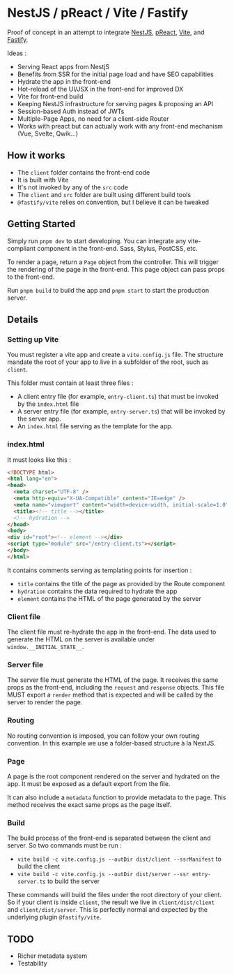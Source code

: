 # NestJS / pReact / Vite / Fastify

Proof of concept in an attempt to integrate [NestJS](https://nestjs.com), [pReact](https://preactjs.com), [Vite](https://vitejs.dev), and [Fastify](https://fastify.dev).

Ideas :
- Serving React apps from NestjS
- Benefits from SSR for the initial page load and have SEO capabilities
- Hydrate the app in the front-end
- Hot-reload of the UI/JSX in the front-end for improved DX
- Vite for front-end build
- Keeping NestJS infrastructure for serving pages & proposing an API
- Session-based Auth instead of JWTs
- Multiple-Page Apps, no need for a client-side Router
- Works with preact but can actually work with any front-end mechanism (Vue, Svelte, Qwik...)

## How it works

- The `client` folder contains the front-end code
- It is built with Vite
- It's not invoked by any of the `src` code
- The `client` and `src` folder are built using different build tools
- `@fastify/vite` relies on convention, but I believe it can be tweaked

## Getting Started

Simply run `pnpm dev` to start developing.
You can integrate any vite-compliant component in the front-end.
Sass, Stylus, PostCSS, etc.

To render a page, return a `Page` object from the controller.
This will trigger the rendering of the page in the front-end.
This page object can pass props to the front-end.

Run `pnpm build` to build the app and `pnpm start` to start the production server.

## Details

### Setting up Vite

You must register a vite app and create a `vite.config.js` file.
The structure mandate the root of your app to live in a subfolder of the root, such as `client`.

This folder must contain at least three files : 
- A client entry file (for example, `entry-client.ts`) that must be invoked by the `index.html` file
- A server entry file (for example, `entry-server.ts`) that will be invoked by the server app.
- An `index.html` file serving as the template for the app.

### index.html

It must looks like this :

```html 
<!DOCTYPE html>
<html lang="en">
<head>
  <meta charset="UTF-8" />
  <meta http-equiv="X-UA-Compatible" content="IE=edge" />
  <meta name="viewport" content="width=device-width, initial-scale=1.0" />
  <title><!-- title --></title>
  <!-- hydration -->
</head>
<body>
<div id="root"><!-- element --></div>
<script type="module" src="/entry-client.ts"></script>
</body>
</html>
```

It contains comments serving as templating points for insertion :
- `title` contains the title of the page as provided by the Route component
- `hydration` contains the data required to hydrate the app
- `element` contains the HTML of the page generated by the server

### Client file

The client file must re-hydrate the app in the front-end.
The data used to generate the HTML on the server is available under `window.__INITIAL_STATE__`.

### Server file

The server file must generate the HTML of the page.
It receives the same props as the front-end, including the `request` and `response` objects.
This file MUST export a `render` method that is expected and will be called by the server to render the page.

### Routing

No routing convention is imposed, you can follow your own routing convention.
In this example we use a folder-based structure à la NextJS.

### Page

A page is the root component rendered on the server and hydrated on the app.
It must be exposed as a default export from the file.

It can also include a `metadata` function to provide metadata to the page.
This method receives the exact same props as the page itself.

### Build 

The build process of the front-end is separated between the client and server.
So two commands must be run :
- `vite build -c vite.config.js --outDir dist/client --ssrManifest` to build the client
- `vite build -c vite.config.js --outDir dist/server --ssr entry-server.ts` to build the server

These commands will build the files under the root directory of your client.
So if your client is inside `client`, the result we live in `client/dist/client` and `client/dist/server`.
This is perfectly normal and expected by the underlying plugin `@fastify/vite`.

## TODO

- Richer metadata system
- Testability